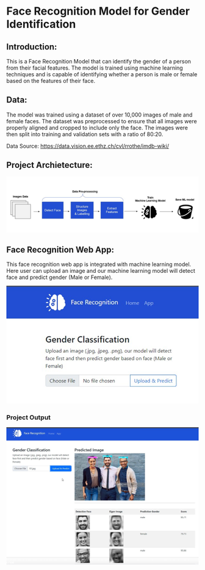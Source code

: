 # Face Recognition Model for Gender Identification

## Introduction:
This is a Face Recognition Model that can identify the gender of a person from their facial features. The model is trained using machine learning techniques and is capable of identifying whether a person is male or female based on the features of their face.

## Data:
The model was trained using a dataset of over 10,000 images of male and female faces. The dataset was preprocessed to ensure that all images were properly aligned and cropped to include only the face. The images were then split into training and validation sets with a ratio of 80:20.

Data Source: https://data.vision.ee.ethz.ch/cvl/rrothe/imdb-wiki/

## Project Archietecture:

![Project Architecture](https://raw.githubusercontent.com/Harshad2010/Face-Recognition/main/Project%20Architecture.jpg)

## Face Recognition Web App:
This face recognition web app is integrated with machine learning model. Here user can upload an image and our machine learning model will detect face and predict gender (Male or Female).

![FR APP](https://raw.githubusercontent.com/Harshad2010/Face-Recognition/main/Gender%20classification.jpg)

### Project Output

![PRED_IMAGE](https://raw.githubusercontent.com/Harshad2010/Face-Recognition/main/predicted%20image.jpg)












